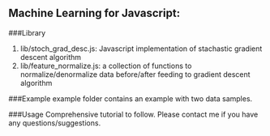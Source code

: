 ## Machine Learning for Javascript:

###Library
1. lib/stoch_grad_desc.js: Javascript implementation of stachastic gradient descent algorithm
2. lib/feature_normalize.js: a collection of functions to normalize/denormalize data before/after feeding to gradient descent algorithm

###Example
example folder contains an example with two data samples.

###Usage
Comprehensive tutorial to follow. Please contact me if you have any questions/suggestions.